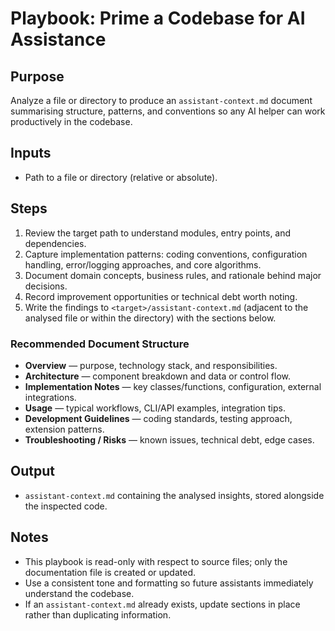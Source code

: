 # Playbook: Prime a Codebase for AI Assistance

## Purpose
Analyze a file or directory to produce an `assistant-context.md` document summarising structure, patterns, and conventions so any AI helper can work productively in the codebase.

## Inputs
- Path to a file or directory (relative or absolute).

## Steps
1. Review the target path to understand modules, entry points, and dependencies.
2. Capture implementation patterns: coding conventions, configuration handling, error/logging approaches, and core algorithms.
3. Document domain concepts, business rules, and rationale behind major decisions.
4. Record improvement opportunities or technical debt worth noting.
5. Write the findings to `<target>/assistant-context.md` (adjacent to the analysed file or within the directory) with the sections below.

### Recommended Document Structure
- **Overview** — purpose, technology stack, and responsibilities.
- **Architecture** — component breakdown and data or control flow.
- **Implementation Notes** — key classes/functions, configuration, external integrations.
- **Usage** — typical workflows, CLI/API examples, integration tips.
- **Development Guidelines** — coding standards, testing approach, extension patterns.
- **Troubleshooting / Risks** — known issues, technical debt, edge cases.

## Output
- `assistant-context.md` containing the analysed insights, stored alongside the inspected code.

## Notes
- This playbook is read-only with respect to source files; only the documentation file is created or updated.
- Use a consistent tone and formatting so future assistants immediately understand the codebase.
- If an `assistant-context.md` already exists, update sections in place rather than duplicating information.
